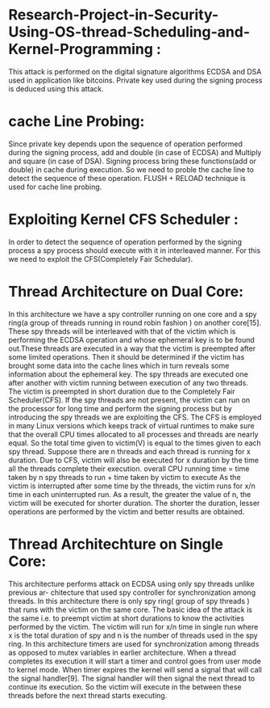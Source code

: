 # Research-Project-in-Security-Using-OS-thread-Scheduling-and-Kernel-Programming : 
This attack is performed on the digital signature algorithms ECDSA and DSA used in application like bitcoins.
Private key used during the signing process is deduced using this attack.

# cache Line Probing:
Since private key depends upon the sequence of operation performed during the signing process, add and double (in case of ECDSA) and Multiply and square (in case of DSA). Signing process bring these functions(add or double) in cache during execution. So we need to proble the cache line to detect the sequence of these operation. FLUSH + RELOAD technique is used for cache line probing.

# Exploiting Kernel CFS Scheduler :
In order to detect the sequence of operation performed by the signing process a spy process should execute with it in interleaved manner. For this we need to exploit the CFS(Completely Fair Schedular).

# Thread Architecture on Dual Core:
In this architecture we have a spy controller running on one core and a spy ring(a group of threads running in round robin fashion ) on another core[15]. These spy threads will be interleaved with that of the victim which is performing the ECDSA operation and whose ephemeral key is to be found out.These threads are executed in a way that the victim is preempted after some limited operations. Then it should be determined if the victim has brought some data into the cache lines which in turn reveals some information about the ephemeral key. The spy threads are executed one after another with victim running between execution of any two threads. The victim is preempted in short duration due to the Completely Fair Scheduler(CFS). If the spy threads are not present, the victim can run on the processor for long time and perform the signing process but by introducing the spy threads we are exploiting the CFS.
The CFS is employed in many Linux versions which keeps track of virtual runtimes to make sure that the overall CPU times allocated to all processes and threads are nearly equal. So the total time given to victim(V) is equal to the times given to each spy thread.
Suppose there are n threads and each thread is running for x duration. Due to CFS, victim will also be executed for x duration by the time all the threads complete their execution.
overall CPU running time = time taken by n spy threads to run + time taken by victim to execute
As the victim is interrupted after some time by the threads, the victim runs for x/n time in each uninterrupted run. As a result, the greater the value of n, the victim will be executed for shorter duration. The shorter the duration, lesser operations are performed by the victim and better results are obtained.

# Thread Architechture on Single Core:
This architecture performs attack on ECDSA using only spy threads unlike previous ar- chitecture that used spy controller for synchronization among threads. In this architecture there is only spy ring( group of spy threads ) that runs with the victim on the same core. The basic idea of the attack is the same i.e. to preempt victim at short durations to know the activities performed by the victim. The victim will run for x/n time in single run where x is the total duration of spy and n is the number of threads used in the spy ring.
In this architecture timers are used for synchronization among threads as opposed to mutex variables in earlier architecture. When a thread completes its execution it will start a timer and control goes from user mode to kernel mode. When timer expires the kernel will send a signal that will call the signal handler[9]. The signal handler will then signal the next thread to continue its execution. So the victim will execute in the between these threads before the next thread starts executing.


